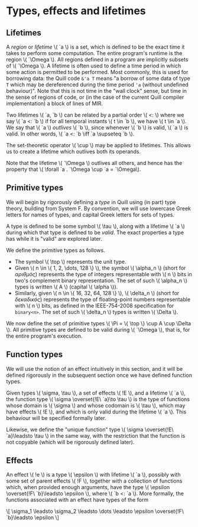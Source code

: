 # Types, effects and lifetimes

## Lifetimes

A _region_ or _lifetime_ \\( \`a \\) is a set, which is defined to be the exact time it takes to perform some computation. The entire program's runtime is the region \\( \`\Omega \\). All regions defined in a program are implicitly subsets of \\( \`\Omega \\). A lifetime is often used to define a time period in which some action is permitted to be performed. Most commonly, this is used for borrowing data: the Quill code `&'a T` means "a borrow of some data of type `T` which may be dereferenced during the time period `'a` (without undefined behaviour)". Note that this is not time in the "wall clock" sense, but time in the sense of regions of code, or (in the case of the current Quill compiler implementation) a block of lines of MIR.

Two lifetimes \\( \`a, \`b \\) can be related by a partial order \\( <: \\) where we say \\( \`a <: \`b \\) if for all temporal instants \\( t \in \`b \\), we have \\( t \in \`a \\). We say that \\( \`a \\) _outlives_ \\( \`b \\), since whenever \\( \`b \\) is valid, \\( \`a \\) is valid. In other words, \\( \`a <: \`b \iff \`a \supseteq \`b \\).

The set-theoretic operator \\( \cup \\) may be applied to lifetimes. This allows us to create a lifetime which outlives both its operands.

Note that the lifetime \\( \`\Omega \\) outlives all others, and hence has the property that \\( \forall \`a . \`\Omega \cup \`a = \`\Omega\\).

## Primitive types

We will begin by rigorously defining a _type_ in Quill using (in part) type theory, building from System F. By convention, we will use lowercase Greek letters for names of types, and capital Greek letters for sets of types.

A type is defined to be some symbol \\( \tau \\), along with a lifetime \\( \`a \\) during which that type is defined to be _valid_. The exact properties a type has while it is "valid" are explored later.

We define the primitive types as follows.

- The symbol \\( \top \\) represents the unit type.
- Given \\( n \in \\{ 1, 2, \dots, 128 \\} \\), the symbol \\( \alpha_n \\) (short for _αριθμός_) represents the type of integers representable with \\( n \\) bits in two's complement binary representation. The set of such \\( \alpha_n \\) types is written \\( A \\) (capital \\( \alpha \\)).
- Similarly, given \\( n \in \\{ 16, 32, 64, 128 \\} \\), \\( \delta_n \\) (short for _δεκαδικός_) represents the type of floating-point numbers representable with \\( n \\) bits, as defined in the IEEE-754-2008 specification for `binary<n>`. The set of such \\( \delta_n \\) types is written \\( \Delta \\).

We now define the set of primitive types \\( \Pi = \\{ \top \\} \cup A \cup \Delta \\). All primitive types are defined to be valid during \\( \`\Omega \\), that is, for the entire program's execution.

## Function types

We will use the notion of an effect intuitively in this section, and it will be defined rigorously in the subsequent section once we have defined function types.

Given types \\( \sigma, \tau \\), a set of effects \\( !E \\), and a lifetime \\( \`a \\), the function type \\( \sigma \overset{!E\ \`a}\to \tau \\) is the type of functions whose domain is \\( \sigma \\) and whose codomain is \\( \tau \\), which may have effects \\( !E \\), and which is only valid during the lifetime \\( \`a \\). This behaviour will be specified formally later.

Likewise, we define the "unique function" type \\( \sigma \overset{!E\ \`a}\leadsto \tau \\) in the same way, with the restriction that the function is not copyable (which will be rigorously defined later).

## Effects

An effect \\( !e \\) is a type \\( \epsilon \\) with lifetime \\( \`a \\), possibly with some set of parent effects \\( !F \\), together with a collection of functions which, when provided enough arguments, have the type \\( \epsilon \overset{!F\ \`b}\leadsto \epsilon \\), where \\( \`b <: \`a \\). More formally, the functions associated with an effect have types of the form

\\[ \sigma_1 \leadsto \sigma_2 \leadsto \dots \leadsto \epsilon \overset{!F\ \`b}\leadsto \epsilon \\]
